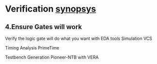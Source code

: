 # Verification [synopsys](https://www.youtube.com/watch?v=7A0V4puvVbc&list=PLA18F9B9E9316050E&index=13)
## 4.Ensure Gates will work
Verify the logic gate will do what you want with EDA tools
Simulation VCS

Timing Analysis PrimeTime

Testbench Generation Pioneer-NTB with VERA
